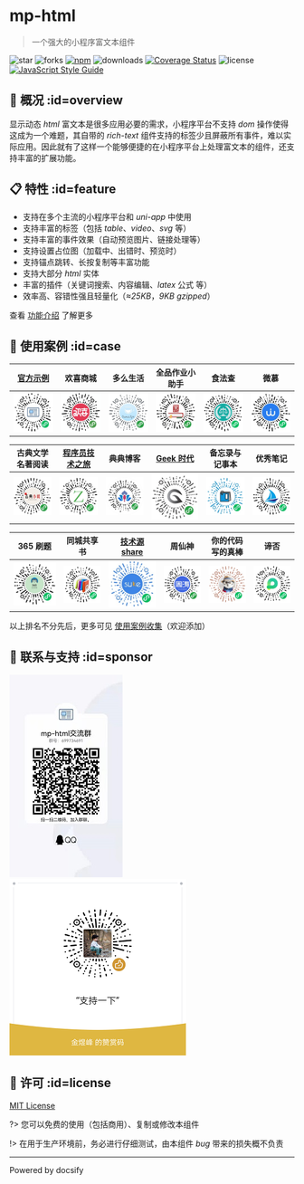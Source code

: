 # mp-html

> 一个强大的小程序富文本组件

![star](https://img.shields.io/github/stars/jin-yufeng/mp-html)
![forks](https://img.shields.io/github/forks/jin-yufeng/mp-html)
[![npm](https://img.shields.io/npm/v/mp-html)](https://www.npmjs.com/package/mp-html)
![downloads](https://img.shields.io/npm/dt/mp-html)
[![Coverage Status](https://coveralls.io/repos/github/jin-yufeng/mp-html/badge.svg?branch=master)](https://coveralls.io/github/jin-yufeng/mp-html?branch=master)
![license](https://img.shields.io/github/license/jin-yufeng/mp-html)
[![JavaScript Style Guide](https://img.shields.io/badge/code_style-standard-brightgreen.svg)](https://standardjs.com)

## 📢 概况 :id=overview
显示动态 *html* 富文本是很多应用必要的需求，小程序平台不支持 *dom* 操作使得这成为一个难题，其自带的 *rich-text* 组件支持的标签少且屏蔽所有事件，难以实际应用。因此就有了这样一个能够便捷的在小程序平台上处理富文本的组件，还支持丰富的扩展功能。  

## 📋 特性 :id=feature
- 支持在多个主流的小程序平台和 *uni-app* 中使用
- 支持丰富的标签（包括 *table*、*video*、*svg* 等）
- 支持丰富的事件效果（自动预览图片、链接处理等）
- 支持设置占位图（加载中、出错时、预览时）
- 支持锚点跳转、长按复制等丰富功能
- 支持大部分 *html* 实体
- 丰富的插件（关键词搜索、内容编辑、*latex* 公式 等）
- 效率高、容错性强且轻量化（*≈25KB*，*9KB gzipped*）

查看 [功能介绍](overview/feature) 了解更多

## 🎉 使用案例 :id=case

| [官方示例](https://github.com/jin-yufeng/mp-html-demo) | 欢喜商城 | 多么生活 | 全品作业小助手 | 食法查 | 微慕 |
|:---:|:---:|:---:|:---:|:---:|:---:|
| ![富文本插件](assets/case/富文本插件.jpg) | ![欢喜商城](assets/case/欢喜商城.png) | ![多么生活](assets/case/多么生活.jpg) | ![全品作业小助手](assets/case/全品作业小助手.jpg) | ![食法查](assets/case/食法查.png) | ![微慕](assets/case/微慕.jpg) |

| 古典文学名著阅读 | [程序员技术之旅](https://github.com/fendoudebb/z-blog-wx) | 典典博客 | [Geek 时代](https://github.com/fuzui/GBlog-wx) | 备忘录与记事本 | 优秀笔记 |
|:---:|:---:|:---:|:---:|:---:|:---:|
| ![古典文学名著阅读](assets/case/古典文学名著阅读.jpg) | ![程序员技术之旅](assets/case/程序员技术之旅.jpg) | ![典典博客](assets/case/典典博客.jpg) | ![Geek时代](assets/case/Geek时代.jpg) | ![备忘录与记事本](assets/case/备忘录与记事本.jpg) | ![优秀笔记](assets/case/优秀笔记.jpg) |

| 365 刷题 | 同城共享书 | [技术源 share](https://github.com/wangsrGit119/mini-blog-halo) | 周仙神 | 你的代码写的真棒 | 谛否 |
|:---:|:---:|:---:|:---:|:---:|:---:|
| ![365刷题](assets/case/365刷题.jpg) | ![同城共享书](assets/case/同城共享书.jpg) | ![技术源share](assets/case/技术源share.jpg) | ![周仙神](assets/case/周仙神.png) | ![你的代码写的真棒](assets/case/你的代码写的真棒.jpg) | ![谛否](assets/case/谛否.jpg) |

以上排名不分先后，更多可见 [使用案例收集](https://github.com/jin-yufeng/mp-html/issues/27)（欢迎添加）  

## 🎈 联系与支持 :id=sponsor
![group](assets/group.jpg)
![支持](assets/sponsor.png)

## 📃 许可 :id=license
[MIT License](https://github.com/jin-yufeng/mp-html/blob/master/LICENSE)  

?> 您可以免费的使用（包括商用）、复制或修改本组件  

!> 在用于生产环境前，务必进行仔细测试，由本组件 *bug* 带来的损失概不负责  

---
Powered by docsify